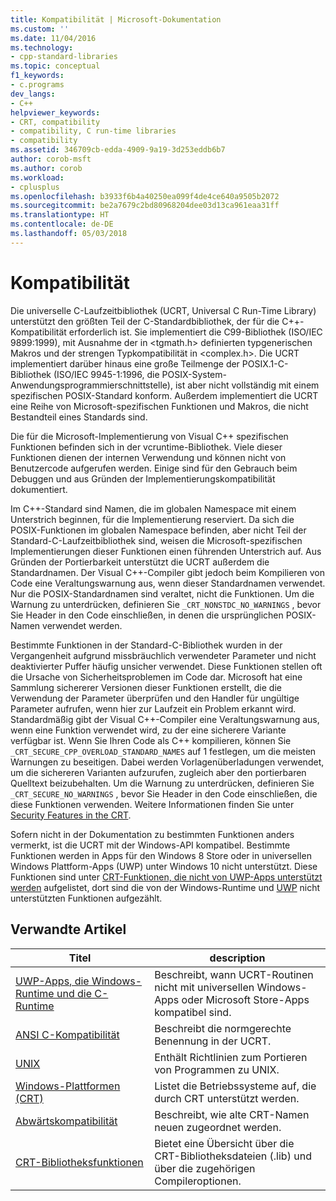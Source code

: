 ```yaml
---
title: Kompatibilität | Microsoft-Dokumentation
ms.custom: ''
ms.date: 11/04/2016
ms.technology:
- cpp-standard-libraries
ms.topic: conceptual
f1_keywords:
- c.programs
dev_langs:
- C++
helpviewer_keywords:
- CRT, compatibility
- compatibility, C run-time libraries
- compatibility
ms.assetid: 346709cb-edda-4909-9a19-3d253eddb6b7
author: corob-msft
ms.author: corob
ms.workload:
- cplusplus
ms.openlocfilehash: b3933f6b4a40250ea099f4de4ce640a9505b2072
ms.sourcegitcommit: be2a7679c2bd80968204dee03d13ca961eaa31ff
ms.translationtype: HT
ms.contentlocale: de-DE
ms.lasthandoff: 05/03/2018
---
```

# <a name="compatibility"></a>Kompatibilität
Die universelle C-Laufzeitbibliothek (UCRT, Universal C Run-Time Library) unterstützt den größten Teil der C-Standardbibliothek, der für die C++-Kompatibilität erforderlich ist. Sie implementiert die C99-Bibliothek (ISO/IEC 9899:1999), mit Ausnahme der in \<tgmath.h> definierten typgenerischen Makros und der strengen Typkompatibilität in \<complex.h>. Die UCRT implementiert darüber hinaus eine große Teilmenge der POSIX.1-C-Bibliothek (ISO/IEC 9945-1:1996, die POSIX-System-Anwendungsprogrammierschnittstelle), ist aber nicht vollständig mit einem spezifischen POSIX-Standard konform.  Außerdem implementiert die UCRT eine Reihe von Microsoft-spezifischen Funktionen und Makros, die nicht Bestandteil eines Standards sind.  
  
 Die für die Microsoft-Implementierung von Visual C++ spezifischen Funktionen befinden sich in der vcruntime-Bibliothek.  Viele dieser Funktionen dienen der internen Verwendung und können nicht von Benutzercode aufgerufen werden. Einige sind für den Gebrauch beim Debuggen und aus Gründen der Implementierungskompatibilität dokumentiert.  
  
 Im C++-Standard sind Namen, die im globalen Namespace mit einem Unterstrich beginnen, für die Implementierung reserviert. Da sich die POSIX-Funktionen im globalen Namespace befinden, aber nicht Teil der Standard-C-Laufzeitbibliothek sind, weisen die Microsoft-spezifischen Implementierungen dieser Funktionen einen führenden Unterstrich auf. Aus Gründen der Portierbarkeit unterstützt die UCRT außerdem die Standardnamen. Der Visual C++-Compiler gibt jedoch beim Kompilieren von Code eine Veraltungswarnung aus, wenn dieser Standardnamen verwendet. Nur die POSIX-Standardnamen sind veraltet, nicht die Funktionen. Um die Warnung zu unterdrücken, definieren Sie `_CRT_NONSTDC_NO_WARNINGS` , bevor Sie Header in den Code einschließen, in denen die ursprünglichen POSIX-Namen verwendet werden.  
  
 Bestimmte Funktionen in der Standard-C-Bibliothek wurden in der Vergangenheit aufgrund missbräuchlich verwendeter Parameter und nicht deaktivierter Puffer häufig unsicher verwendet. Diese Funktionen stellen oft die Ursache von Sicherheitsproblemen im Code dar. Microsoft hat eine Sammlung sichererer Versionen dieser Funktionen erstellt, die die Verwendung der Parameter überprüfen und den Handler für ungültige Parameter aufrufen, wenn hier zur Laufzeit ein Problem erkannt wird.  Standardmäßig gibt der Visual C++-Compiler eine Veraltungswarnung aus, wenn eine Funktion verwendet wird, zu der eine sicherere Variante verfügbar ist. Wenn Sie Ihren Code als C++ kompilieren, können Sie `_CRT_SECURE_CPP_OVERLOAD_STANDARD_NAMES` auf 1 festlegen, um die meisten Warnungen zu beseitigen. Dabei werden Vorlagenüberladungen verwendet, um die sichereren Varianten aufzurufen, zugleich aber den portierbaren Quelltext beizubehalten. Um die Warnung zu unterdrücken, definieren Sie `_CRT_SECURE_NO_WARNINGS` , bevor Sie Header in den Code einschließen, die diese Funktionen verwenden. Weitere Informationen finden Sie unter [Security Features in the CRT](../c-runtime-library/security-features-in-the-crt.md).  
  
 Sofern nicht in der Dokumentation zu bestimmten Funktionen anders vermerkt, ist die UCRT mit der Windows-API kompatibel.  Bestimmte Funktionen werden in Apps für den Windows 8 Store oder in universellen Windows Plattform-Apps (UWP) unter Windows 10 nicht unterstützt. Diese Funktionen sind unter [CRT-Funktionen, die nicht von UWP-Apps unterstützt werden](../cppcx/crt-functions-not-supported-in-universal-windows-platform-apps.md) aufgelistet, dort sind die von der Windows-Runtime und [UWP](/uwp) nicht unterstützten Funktionen aufgezählt.  
  
## <a name="related-articles"></a>Verwandte Artikel  
  
|Titel|description|  
|-----------|-----------------|  
|[UWP-Apps, die Windows-Runtime und die C-Runtime](../c-runtime-library/windows-store-apps-the-windows-runtime-and-the-c-run-time.md)|Beschreibt, wann UCRT-Routinen nicht mit universellen Windows-Apps oder Microsoft Store-Apps kompatibel sind.|  
|[ANSI C-Kompatibilität](../c-runtime-library/ansi-c-compliance.md)|Beschreibt die normgerechte Benennung in der UCRT.|  
|[UNIX](../c-runtime-library/unix.md)|Enthält Richtlinien zum Portieren von Programmen zu UNIX.|  
|[Windows-Plattformen (CRT)](../c-runtime-library/windows-platforms-crt.md)|Listet die Betriebssysteme auf, die durch CRT unterstützt werden.|  
|[Abwärtskompatibilität](../c-runtime-library/backward-compatibility.md)|Beschreibt, wie alte CRT-Namen neuen zugeordnet werden.|  
|[CRT-Bibliotheksfunktionen](../c-runtime-library/crt-library-features.md)|Bietet eine Übersicht über die CRT-Bibliotheksdateien (.lib) und über die zugehörigen Compileroptionen.|